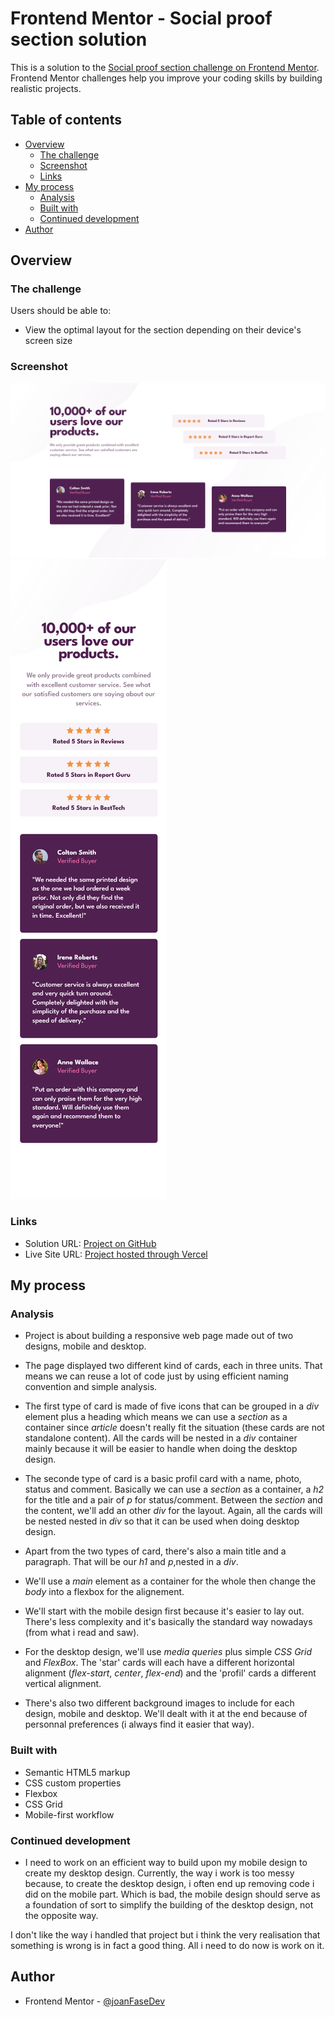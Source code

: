 # Frontend Mentor - Social proof section solution

This is a solution to the [Social proof section challenge on Frontend Mentor](https://www.frontendmentor.io/challenges/social-proof-section-6e0qTv_bA). Frontend Mentor challenges help you improve your coding skills by building realistic projects.

## Table of contents

- [Overview](#overview)
  - [The challenge](#the-challenge)
  - [Screenshot](#screenshot)
  - [Links](#links)
- [My process](#my-process)
  - [Analysis](#analysis)
  - [Built with](#built-with)
  - [Continued development](#continued-development)
- [Author](#author)

## Overview

### The challenge

Users should be able to:

- View the optimal layout for the section depending on their device's screen size

### Screenshot

![](./images/social-proof-section-desktop.png)
![](./images/social-proof-section-mobile.png)

### Links

- Solution URL: [Project on GitHub](https://github.com/joanFaseDev/social-proof-section)
- Live Site URL: [Project hosted through Vercel](https://social-proof-section-five-roan.vercel.app/)

## My process

### Analysis

- Project is about building a responsive web page made out of two designs, mobile and desktop.
- The page displayed two different kind of cards, each in three units. That means we can reuse a lot of code just by using efficient naming convention and simple analysis.

- The first type of card is made of five icons that can be grouped in a _div_ element plus a heading which means we can use a _section_ as a container since _article_ doesn't really fit the situation (these cards are not standalone content). All the cards will be nested in a _div_ container mainly because it will be easier to handle when doing the desktop design.

- The seconde type of card is a basic profil card with a name, photo, status and comment. Basically we can use a _section_ as a container, a _h2_ for the title and a pair of _p_ for status/comment. Between the _section_ and the content, we'll add an other _div_ for the layout.
  Again, all the cards will be nested nested in _div_ so that it can be used when doing desktop design.

- Apart from the two types of card, there's also a main title and a paragraph. That will be our _h1_ and _p_,nested in a _div_.

- We'll use a _main_ element as a container for the whole then change the _body_ into a flexbox for the alignement.
- We'll start with the mobile design first because it's easier to lay out. There's less complexity and it's basically the standard way nowadays (from what i read and saw).
- For the desktop design, we'll use _media queries_ plus simple _CSS Grid_ and _FlexBox_. The 'star' cards will each have a different horizontal alignment (_flex-start_, _center_, _flex-end_) and the 'profil' cards a different vertical alignment.

- There's also two different background images to include for each design, mobile and desktop. We'll dealt with it at the end because of personnal preferences (i always find it easier that way).

### Built with

- Semantic HTML5 markup
- CSS custom properties
- Flexbox
- CSS Grid
- Mobile-first workflow

### Continued development

- I need to work on an efficient way to build upon my mobile design to create my desktop design. Currently, the way i work is too messy because, to create the desktop design, i often end up removing code i did on the mobile part. Which is bad, the mobile design should serve as a foundation of sort to simplify the building of the desktop design, not the opposite way.

I don't like the way i handled that project but i think the very realisation that something is wrong is in fact a good thing. All i need to do now is work on it.

## Author

- Frontend Mentor - [@joanFaseDev](https://www.frontendmentor.io/profile/joanFaseDev)
